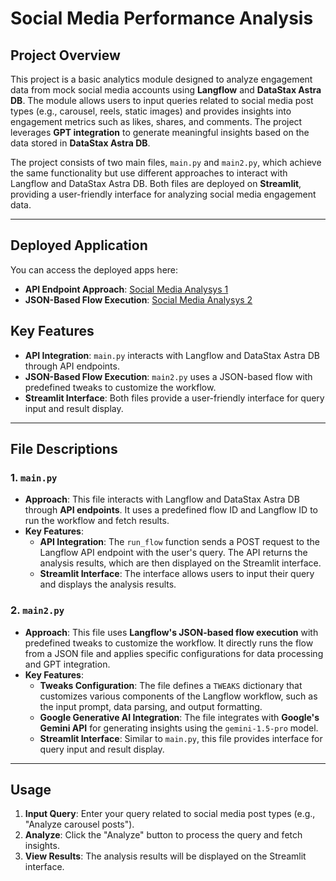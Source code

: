# Social Media Performance Analysis

## Project Overview
This project is a basic analytics module designed to analyze engagement data from mock social media accounts using **Langflow** and **DataStax Astra DB**. The module allows users to input queries related to social media post types (e.g., carousel, reels, static images) and provides insights into engagement metrics such as likes, shares, and comments. The project leverages **GPT integration** to generate meaningful insights based on the data stored in **DataStax Astra DB**.

The project consists of two main files, `main.py` and `main2.py`, which achieve the same functionality but use different approaches to interact with Langflow and DataStax Astra DB. Both files are deployed on **Streamlit**, providing a user-friendly interface for analyzing social media engagement data.

---

## Deployed Application
You can access the deployed apps here:
- **API Endpoint Approach**: [Social Media Analysys 1](https://socialmediaanalysis1.streamlit.app/)
- **JSON-Based Flow Execution**: [Social Media Analysys 2](https://socialmediaanalysis2.streamlit.app/)

## Key Features
- **API Integration**: `main.py` interacts with Langflow and DataStax Astra DB through API endpoints.
- **JSON-Based Flow Execution**: `main2.py` uses a JSON-based flow with predefined tweaks to customize the workflow.
- **Streamlit Interface**: Both files provide a user-friendly interface for query input and result display.

---

## File Descriptions

### 1. **`main.py`**
- **Approach**: This file interacts with Langflow and DataStax Astra DB through **API endpoints**. It uses a predefined flow ID and Langflow ID to run the workflow and fetch results.
- **Key Features**:
  - **API Integration**: The `run_flow` function sends a POST request to the Langflow API endpoint with the user's query. The API returns the analysis results, which are then displayed on the Streamlit interface.
  - **Streamlit Interface**: The interface allows users to input their query and displays the analysis results.


### 2. **`main2.py`**
- **Approach**: This file uses **Langflow's JSON-based flow execution** with predefined tweaks to customize the workflow. It directly runs the flow from a JSON file and applies specific configurations for data processing and GPT integration.
- **Key Features**:
  - **Tweaks Configuration**: The file defines a `TWEAKS` dictionary that customizes various components of the Langflow workflow, such as the input prompt, data parsing, and output formatting.
  - **Google Generative AI Integration**: The file integrates with **Google's Gemini API** for generating insights using the `gemini-1.5-pro` model.
  - **Streamlit Interface**: Similar to `main.py`, this file provides interface for query input and result display.



---

## Usage
1. **Input Query**: Enter your query related to social media post types (e.g., "Analyze carousel posts").
2. **Analyze**: Click the "Analyze" button to process the query and fetch insights.
3. **View Results**: The analysis results will be displayed on the Streamlit interface.